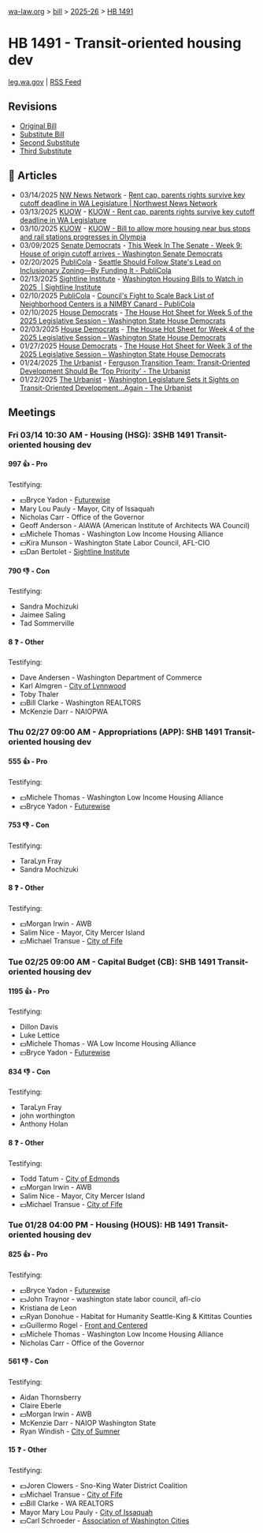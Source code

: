 [wa-law.org](/) > [bill](/bill/) > [2025-26](/bill/2025-26/) > [HB 1491](/bill/2025-26/hb/1491/)

# HB 1491 - Transit-oriented housing dev
[leg.wa.gov](https://app.leg.wa.gov/billsummary?BillNumber=1491&Year=2025&Initiative=false) | [RSS Feed](./rss.xml)

## Revisions
* [Original Bill](1/)
* [Substitute Bill](S/)
* [Second Substitute](S2/)
* [Third Substitute](S3/)

## 📰 Articles
* 03/14/2025 [NW News Network](/org/nw_news_network/) - [Rent cap, parents rights survive key cutoff deadline in WA Legislature | Northwest News Network](https://www.nwnewsnetwork.org/2025-03-13/rent-cap-parents-rights-survive-key-cutoff-deadline-in-wa-legislature#:~:text=HB%201491)
* 03/13/2025 [KUOW](/org/kuow/) - [KUOW - Rent cap, parents rights survive key cutoff deadline in WA Legislature](https://www.kuow.org/stories/rent-cap-parents-rights-survive-key-cutoff-deadline-in-wa-legislature#:~:text=HB%201491)
* 03/10/2025 [KUOW](/org/kuow/) - [KUOW - Bill to allow more housing near bus stops and rail stations progresses in Olympia](https://www.kuow.org/stories/bill-to-allow-more-housing-near-bus-stops-and-rail-stations-progresses-in-olympia#:~:text=House%20Bill%201491)
* 03/09/2025 [Senate Democrats](/org/senate_democrats/) - [This Week In The Senate - Week 9: House of origin cutoff arrives - Washington Senate Democrats](https://senatedemocrats.wa.gov/blog/2025/03/09/this-week-in-the-senate-week-9-house-of-origin-cutoff-arrives/#:~:text=HB%201491)
* 02/20/2025 [PubliCola](/org/publicola/) - [Seattle Should Follow State's Lead on Inclusionary Zoning—By Funding It - PubliCola](https://publicola.com/2025/02/20/seattle-should-follow-states-lead-on-inclusionary-zoning-by-funding-it/#:~:text=HB%201491)
* 02/13/2025 [Sightline Institute](/org/sightline_institute/) - [Washington Housing Bills to Watch in 2025  | Sightline Institute](https://www.sightline.org/2025/02/13/washington-housing-bills-to-watch-in-2025/#:~:text=HB%201491)
* 02/10/2025 [PubliCola](/org/publicola/) - [Council's Fight to Scale Back List of Neighborhood Centers is a NIMBY Canard - PubliCola](https://publicola.com/2025/02/10/councils-fight-to-scale-back-list-of-neighborhood-centers-is-a-nimby-canard/#:~:text=HB%201491)
* 02/10/2025 [House Democrats](/org/house_democrats/) - [The House Hot Sheet for Week 5 of the 2025 Legislative Session – Washington State House Democrats](https://housedemocrats.wa.gov/blog/2025/02/10/the-house-hot-sheet-for-week-5-of-the-2025-legislative-session/#:~:text=HB%201491)
* 02/03/2025 [House Democrats](/org/house_democrats/) - [The House Hot Sheet for Week 4 of the 2025 Legislative Session – Washington State House Democrats](https://housedemocrats.wa.gov/blog/2025/02/03/the-house-hot-sheet-for-week-4-of-the-2025-legislative-session/#:~:text=HB%201491)
* 01/27/2025 [House Democrats](/org/house_democrats/) - [The House Hot Sheet for Week 3 of the 2025 Legislative Session – Washington State House Democrats](https://housedemocrats.wa.gov/blog/2025/01/27/the-house-hot-sheet-for-week-3-of-the-2025-legislative-session/#:~:text=HB%201491)
* 01/24/2025 [The Urbanist](/org/the_urbanist/) - [Ferguson Transition Team: Transit-Oriented Development Should Be ‘Top Priority’ - The Urbanist](https://www.theurbanist.org/2025/01/24/ferguson-team-transit-oriented-development-should-be-top-priority/#:~:text=House%20Bill%201491)
* 01/22/2025 [The Urbanist](/org/the_urbanist/) - [Washington Legislature Sets it Sights on Transit-Oriented Development…Again - The Urbanist](https://www.theurbanist.org/2025/01/22/washington-legislature-sets-it-sights-on-transit-oriented-development-again/#:~:text=House%20Bill%201491)

## Meetings
### Fri 03/14 10:30 AM - Housing (HSG): 3SHB 1491 Transit-oriented housing dev
#### 997 👍 - Pro
Testifying:
* 💵Bryce Yadon - [Futurewise](/org/futurewise/)
* Mary Lou Pauly - Mayor, City of Issaquah
* Nicholas Carr - Office of the Governor
* Geoff Anderson - AIAWA (American Institute of Architects WA Council)
* 💵Michele Thomas - Washington Low Income Housing Alliance
* 💵Kira Munson - Washington State Labor Council, AFL-CIO
* 💵Dan Bertolet - [Sightline Institute](/org/sightline_institute/)

#### 790 👎 - Con
Testifying:
* Sandra Mochizuki
* Jaimee Saling
* Tad Sommerville

#### 8 ❓ - Other
Testifying:
* Dave Andersen - Washington Department of Commerce
* Karl Almgren - [City of Lynnwood](/org/city_of_lynnwood/)
* Toby Thaler
* 💵Bill Clarke - Washington REALTORS
* McKenzie Darr - NAIOPWA

### Thu 02/27 09:00 AM - Appropriations (APP): SHB 1491 Transit-oriented housing dev
#### 555 👍 - Pro
Testifying:
* 💵Michele Thomas - Washington Low Income Housing Alliance
* 💵Bryce Yadon - [Futurewise](/org/futurewise/)

#### 753 👎 - Con
Testifying:
* TaraLyn Fray
* Sandra Mochizuki

#### 8 ❓ - Other
Testifying:
* 💵Morgan Irwin - AWB
* Salim Nice - Mayor, City Mercer Island
* 💵Michael Transue - [City of Fife](/org/city_of_fife/)

### Tue 02/25 09:00 AM - Capital Budget (CB): SHB 1491 Transit-oriented housing dev
#### 1195 👍 - Pro
Testifying:
* Dillon Davis
* Luke Lettice
* 💵Michele Thomas - WA Low Income Housing Alliance
* 💵Bryce Yadon - [Futurewise](/org/futurewise/)

#### 834 👎 - Con
Testifying:
* TaraLyn Fray
* john worthington
* Anthony Holan

#### 8 ❓ - Other
Testifying:
* Todd Tatum - [City of Edmonds](/org/city_of_edmonds/)
* 💵Morgan Irwin - AWB
* Salim Nice - Mayor, City Mercer Island
* 💵Michael Transue - [City of Fife](/org/city_of_fife/)

### Tue 01/28 04:00 PM - Housing (HOUS): HB 1491 Transit-oriented housing dev
#### 825 👍 - Pro
Testifying:
* 💵Bryce Yadon - [Futurewise](/org/futurewise/)
* 💵John Traynor - washington state labor council, afl-cio
* Kristiana de Leon
* 💵Ryan Donohue - Habitat for Humanity Seattle-King & Kittitas Counties
* 💵Guillermo Rogel - [Front and Centered](/org/front_and_centered/)
* 💵Michele Thomas - Washington Low Income Housing Alliance
* Nicholas Carr - Office of the Governor

#### 561 👎 - Con
Testifying:
* Aidan Thornsberry
* Claire Eberle
* 💵Morgan Irwin - AWB
* McKenzie Darr - NAIOP Washington State
* Ryan Windish - [City of Sumner](/org/city_of_sumner/)

#### 15 ❓ - Other
Testifying:
* 💵Joren Clowers - Sno-King Water District Coalition
* 💵Michael Transue - [City of Fife](/org/city_of_fife/)
* 💵Bill Clarke - WA REALTORS
* Mayor Mary Lou Pauly - [City of Issaquah](/org/city_of_issaquah/)
* 💵Carl Schroeder - [Association of Washington Cities](/org/association_of_washington_cities/)

